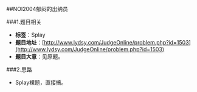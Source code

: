 ##NOI2004郁闷的出纳员

###1.题目相关
* **标签**：Splay
* **题目地址**：[http://www.lydsy.com/JudgeOnline/problem.php?id=1503](http://www.lydsy.com/JudgeOnline/problem.php?id=1503)
* **题目大意**：见原题。

###2.思路
* Splay裸题，直接搞。
